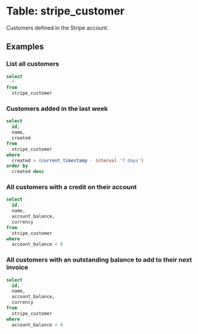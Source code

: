# Table: stripe_customer

Customers defined in the Stripe account.

## Examples

### List all customers

```sql
select
  *
from
  stripe_customer
```

### Customers added in the last week

```sql
select
  id,
  name,
  created
from
  stripe_customer
where
  created > (current_timestamp - interval '7 days')
order by
  created desc
```

### All customers with a credit on their account

```sql
select
  id,
  name,
  account_balance,
  currency
from
  stripe_customer
where
  account_balance < 0
```

### All customers with an outstanding balance to add to their next invoice

```sql
select
  id,
  name,
  account_balance,
  currency
from
  stripe_customer
where
  account_balance > 0
```
